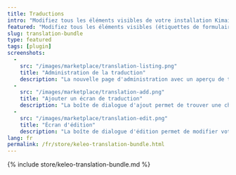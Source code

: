 ```yaml
---
title: Traductions
intro: "Modifiez tous les éléments visibles de votre installation Kimai avec vos propres traductions"
featured: "Modifiez tous les éléments visibles (étiquettes de formulaire, en-tête de tableau, éléments de menu ...) dans votre installation Kimai avec vos propres traductions"
slug: translation-bundle
type: featured
tags: [plugin]
screenshots:
  -  
    src: "/images/marketplace/translation-listing.png"
    title: "Administration de la traduction"
    description: "La nouvelle page d'administration avec un aperçu de toutes les traductions modifiées"
  - 
    src: "/images/marketplace/translation-add.png"
    title: "Ajouter un écran de traduction"
    description: "La boîte de dialogue d'ajout permet de trouver une chaîne en recherchant son contenu"
  - 
    src: "/images/marketplace/translation-edit.png"
    title: "Écran d'édition"
    description: "La boîte de dialogue d'édition permet de modifier votre traduction personnalisée"
lang: fr
permalink: /fr/store/keleo-translation-bundle.html
---
```


{% include store/keleo-translation-bundle.md %}
